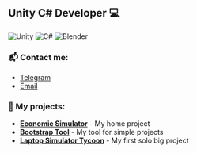 ## Unity C# Developer 💻
![Unity](https://img.shields.io/badge/Unity-100000?style=flat&logo=unity&logoColor=white)
![C#](https://img.shields.io/badge/C%23-239120?style=flat&logo=c-sharp&logoColor=white)
![Blender](https://img.shields.io/badge/Blender-F5792A?style=flat&logo=blender&logoColor=white)  

### 📬 Contact me:
- [Telegram](https://t.me/ruka_v_rot)  
- [Email](mailto:mathertgl@gmail.com)

### 🚀 My projects:
- [**Economic Simulator**](https://github.com/MatherTGL/economic-simulator) - My home project
- [**Bootstrap Tool**](https://github.com/MatherTGL/Bootstrap-Tool-Unity) - My tool for simple projects
- [**Laptop Simulator Tycoon**](https://github.com/MatherTGL/LaptopTycoon_Scripts) - My first solo big project


<!--
**MatherTGL/MatherTGL** is a ✨ _special_ ✨ repository because its `README.md` (this file) appears on your GitHub profile.

Here are some ideas to get you started:

- 🔭 I’m currently working on ...
- 🌱 I’m currently learning ...
- 👯 I’m looking to collaborate on ...
- 🤔 I’m looking for help with ...
- 💬 Ask me about ...
- 📫 How to reach me: ...
- 😄 Pronouns: ...
- ⚡ Fun fact: ...
-->
